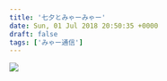 ```yaml
---
title: '七夕とみゃーみゃー'
date: Sun, 01 Jul 2018 20:50:35 +0000
draft: false
tags: ['みゃー通信']
---
```


[![](/images/2018/06/DSC_0572-576x1024.jpg)](/images/2018/06/DSC_0572.jpg)